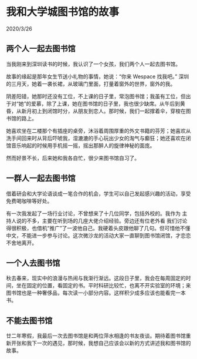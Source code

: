 # 我和大学城图书馆的故事
2020/3/26

## 两个人一起去图书馆

当我刚来到深圳读书的时候，我认识了一个女孩，我们两个人一起去图书馆。

故事的缘起是那年女生节送小礼物的事情，她说：“你来 Wespace 找我吧。” 深圳的三月天，她着一袭长裙，从玻璃门里面，打量着窗外的世界，窗外的我。

阴差阳错，她那时还没有工位，不上课的日子里，常泡图书馆；我虽有工位，但出于对“她”的爱慕，除了上课，她在图书馆的日子里，我也很少缺席。从午后到黄昏，从新月初上到闭馆时分，从朋友到恋人。那时候，我们一起撑着伞，穿梭在图书馆的路上。

她喜欢坐在二楼那个有插座的桌旁，沐浴着周围厚重的外文书籍的芬芳；她喜欢从洗手间回来时从背后吓唬我，湿漉漉的手心玩出少女的淘气与癫狂；她还喜欢在闭馆音乐响起的时候用手机摇一摇，摇出那醉人的旋律神秘的面庞。

然而好景不长，后来她和我各自忙，很少来图书馆自习了。

## 一群人一起去图书馆

借着研会和大学论语谈成一笔合作的机会，学生可以自己发起感兴趣的活动，享受免费喝咖啡等好处。

有一次我发起了一场行业讨论，不曾想来了十几位同学，包括外校的。我作为 主持人说的不多，主要在听到场的几座大佬介绍经验。旁边还有位老外看
我们讨论得很积极，也借机“推广”了一波他自己。我硬着头皮跟他聊了几句。但可惜他不懂中文，不能进一步参与讨论。这次微沙龙的活动大家一直聊到图书馆闭馆，才恋恋不舍地离开。

## 一个人去图书馆

秋去春来，现实中的浪漫与热闹与我渐行渐远。这段日子里，我会在每周固定的时间，坐在固定的位置，看固定的书。平时科研比较忙，也离不开实验室的环境；来图书馆也是一种奢侈品，每次读一小部分内容。这样积少成多应该也能看完一本书。

## 不能去图书馆

廿二年寒假，我最后一次去图书馆是和两位萍水相逢的书友夜谈。期待着图书馆重新开张和我下一次的遇见，那时候，我想自己应该会以新的方式讲述我和图书馆的故事。
